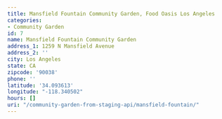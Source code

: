 ```yaml
---
title: Mansfield Fountain Community Garden, Food Oasis Los Angeles
categories:
- Community Garden
id: 7
name: Mansfield Fountain Community Garden
address_1: 1259 N Mansfield Avenue
address_2: ''
city: Los Angeles
state: CA
zipcode: '90038'
phone: ''
latitude: '34.093613'
longitude: "-118.340502"
hours: []
uri: "/community-garden-from-staging-api/mansfield-fountain/"
---
```


